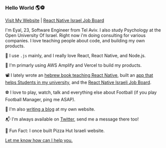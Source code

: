 ### Hello World 🌎⚽


[Visit My Website](https://coheneyal.com) | [React Native Israel Job Board](reactnative.co.il)

I'm Eyal, 23, Software Engineer from Tel Aviv. I also study Psychology at the Open University Of Israel.
Right now i'm doing consulting for various companies.
I love teaching people about code, and building my own products.

🔭 I use `.js` mainly, and I really love React, React Native, and Node.js.

📕 I'm primarly using AWS Amplify and Vercel to build my products.

📽️ I lately wrote an [hebrew book teaching React Native](https://gumroad.com/l/zero-to-app-react-native/), built an [app that helps Students in my university](https://kvozut.co.il), and the [React Native Israeli Job Board](reactnative.co.il).

⚽ I love to play, watch, talk and everything else about Football (if you play Football Manager, ping me ASAP).

💬 I'm also [writing a blog](https://coheneyal.com) at my own website.

📬 I'm always available on [Twitter](https://twitter.com/coheneyal4), send me a message there too!

🍕 Fun Fact: I once built Pizza Hut Israeli website.

[Let me know how can I help you.](https://twitter.com/coheneyal4)
